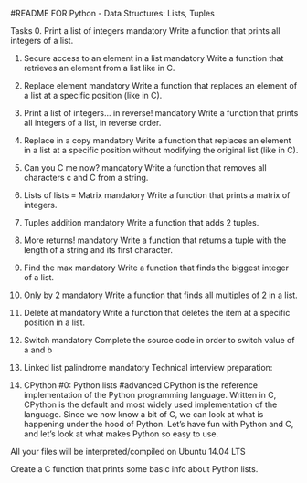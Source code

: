 #README FOR Python - Data Structures: Lists, Tuples


Tasks
0. Print a list of integers
mandatory
Write a function that prints all integers of a list.


1. Secure access to an element in a list
mandatory
Write a function that retrieves an element from a list like in C.


2. Replace element
mandatory
Write a function that replaces an element of a list at a specific position (like in C).


3. Print a list of integers... in reverse!
mandatory
Write a function that prints all integers of a list, in reverse order.


4. Replace in a copy
mandatory
Write a function that replaces an element in a list at a specific position without modifying the original list (like in C).


5. Can you C me now?
mandatory
Write a function that removes all characters c and C from a string.


6. Lists of lists = Matrix
mandatory
Write a function that prints a matrix of integers.


7. Tuples addition
mandatory
Write a function that adds 2 tuples.


8. More returns!
mandatory
Write a function that returns a tuple with the length of a string and its first character.


9. Find the max
mandatory
Write a function that finds the biggest integer of a list.

10. Only by 2
mandatory
Write a function that finds all multiples of 2 in a list.

11. Delete at
mandatory
Write a function that deletes the item at a specific position in a list.

12. Switch
mandatory
Complete the source code in order to switch value of a and b


13. Linked list palindrome
mandatory
Technical interview preparation:


14. CPython #0: Python lists
#advanced
CPython is the reference implementation of the Python programming language. Written in C, CPython is the default and most widely used implementation of the language.
Since we now know a bit of C, we can look at what is happening under the hood of Python. Let’s have fun with Python and C, and let’s look at what makes Python so easy to use.

All your files will be interpreted/compiled on Ubuntu 14.04 LTS


Create a C function that prints some basic info about Python lists.

